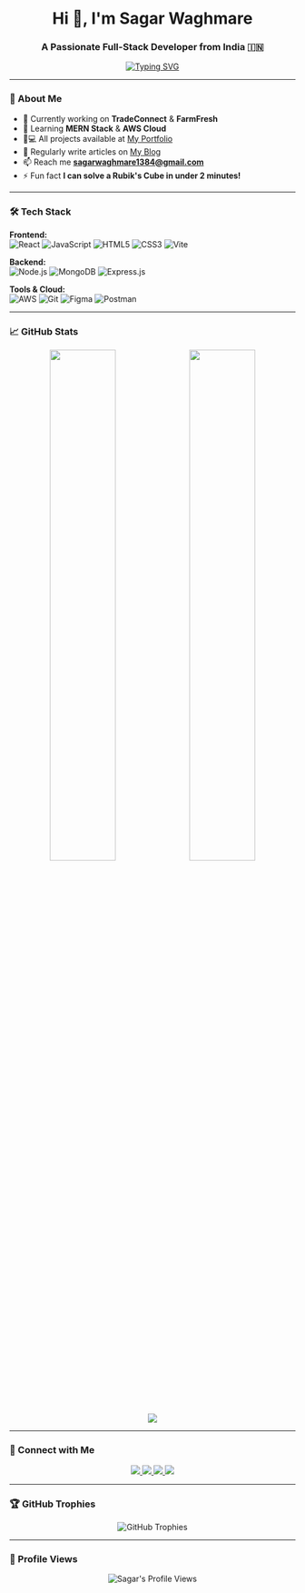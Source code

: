 <h1 align="center">Hi 👋, I'm Sagar Waghmare</h1>
<h3 align="center">A Passionate Full-Stack Developer from India 🇮🇳</h3>

<p align="center">
  <a href="https://git.io/typing-svg"><img src="https://readme-typing-svg.demolab.com?font=Fira+Code&pause=1000&color=22F729&center=true&vCenter=true&width=435&lines=Consistency+is+my+key+to+success!;MERN+Stack+Developer;UI%2FUX+Design+Enthusiast;AWS+Cloud+Learner" alt="Typing SVG" /></a>
</p>

---

### 🚀 About Me

- 🔭 Currently working on **TradeConnect** & **FarmFresh**
- 🌱 Learning **MERN Stack** & **AWS Cloud**
- 👨💻 All projects available at [My Portfolio](https://your-portfolio-link.com)
- 📝 Regularly write articles on [My Blog](https://your-blog-link.com)
- 📫 Reach me **sagarwaghmare1384@gmail.com**
- ⚡ Fun fact **I can solve a Rubik's Cube in under 2 minutes!**

---

### 🛠 Tech Stack

**Frontend:**  
![React](https://img.shields.io/badge/React-20232A?style=for-the-badge&logo=react&logoColor=61DAFB)
![JavaScript](https://img.shields.io/badge/JavaScript-F7DF1E?style=for-the-badge&logo=javascript&logoColor=black)
![HTML5](https://img.shields.io/badge/HTML5-E34F26?style=for-the-badge&logo=html5&logoColor=white)
![CSS3](https://img.shields.io/badge/CSS3-1572B6?style=for-the-badge&logo=css3&logoColor=white)
![Vite](https://img.shields.io/badge/Vite-B73BFE?style=for-the-badge&logo=vite&logoColor=FFD62E)

**Backend:**  
![Node.js](https://img.shields.io/badge/Node.js-339933?style=for-the-badge&logo=nodedotjs&logoColor=white)
![MongoDB](https://img.shields.io/badge/MongoDB-47A248?style=for-the-badge&logo=mongodb&logoColor=white)
![Express.js](https://img.shields.io/badge/Express.js-000000?style=for-the-badge&logo=express&logoColor=white)

**Tools & Cloud:**  
![AWS](https://img.shields.io/badge/AWS-FF9900?style=for-the-badge&logo=amazon-aws&logoColor=white)
![Git](https://img.shields.io/badge/Git-F05032?style=for-the-badge&logo=git&logoColor=white)
![Figma](https://img.shields.io/badge/Figma-F24E1E?style=for-the-badge&logo=figma&logoColor=white)
![Postman](https://img.shields.io/badge/Postman-FF6C37?style=for-the-badge&logo=postman&logoColor=white)

---

### 📈 GitHub Stats

<div align="center">
  <img width="48%" src="https://github-readme-stats.vercel.app/api?username=SagarSuryakantWaghmare&show_icons=true&theme=gruvbox" />
  <img width="48%" src="https://github-readme-streak-stats.herokuapp.com/?user=SagarSuryakantWaghmare&theme=gruvbox" />
</div>

<div align="center">
  <img src="https://github-readme-stats.vercel.app/api/top-langs/?username=SagarSuryakantWaghmare&layout=compact&theme=gruvbox" />
</div>

---

### 🤝 Connect with Me

<p align="center">
  <a href="https://linkedin.com/in/sagar-waghmare-83b017266">
    <img src="https://img.shields.io/badge/LinkedIn-0077B5?style=for-the-badge&logo=linkedin&logoColor=white" />
  </a>
  <a href="https://instagram.com/sagar_2004">
    <img src="https://img.shields.io/badge/Instagram-E4405F?style=for-the-badge&logo=instagram&logoColor=white" />
  </a>
  <a href="mailto:sagarwaghmare1384@gmail.com">
    <img src="https://img.shields.io/badge/Gmail-D14836?style=for-the-badge&logo=gmail&logoColor=white" />
  </a>
  <a href="https://behance.net/sagarwaghmare">
    <img src="https://img.shields.io/badge/Behance-1769ff?style=for-the-badge&logo=behance&logoColor=white" />
  </a>
</p>

---

### 🏆 GitHub Trophies

<p align="center">
  <img src="https://github-profile-trophy.vercel.app/?username=SagarSuryakantWaghmare&theme=gruvbox&no-frame=true&row=1&margin-w=15" alt="GitHub Trophies" />
</p>

---


### 👀 Profile Views

<p align="center"> 
  <img src="https://komarev.com/ghpvc/?username=SagarSuryakantWaghmare&label=Profile%20views&color=0e75b6&style=flat" alt="Sagar's Profile Views" /> 
</p>
